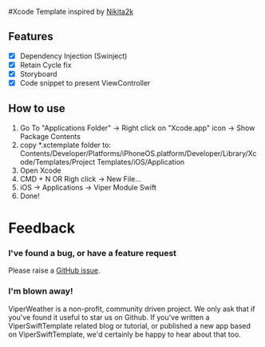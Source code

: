 
#Xcode Template inspired by <a href="https://github.com/Nikita2k/SwiftViper">Nikita2k</a>

## Features

- [x] Dependency Injection (Swinject)
- [x] Retain Cycle fix
- [x] Storyboard
- [x] Code snippet to present ViewController 

## How to use

1. Go To "Applications Folder" -> Right click on "Xcode.app" icon -> Show Package Contents
2. copy *.xctemplate folder to: Contents/Developer/Platforms/iPhoneOS.platform/Developer/Library/Xcode/Templates/Project Templates/iOS/Application
3. Open Xcode
4. CMD + N OR Righ click -> New File...
5. iOS -> Applications -> Viper Module Swift
6. Done!

# Feedback
### I've found a bug, or have a feature request

Please raise a <a href="https://github.com/CoolCodeFactory/ViperSwiftTemplate/issues">GitHub issue</a>.

### I'm blown away!

ViperWeather is a non-profit, community driven project. We only ask that if you've found it useful to star us on Github. If you've written a ViperSwiftTemplate related blog or tutorial, or published a new app based on ViperSwiftTemplate, we'd certainly be happy to hear about that too. 
